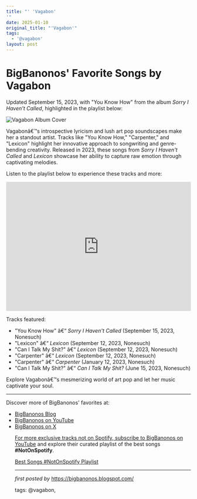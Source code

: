 ```yaml
---
title: "' 'Vagabon'
'"
date: 2025-01-10
original_title: "'Vagabon'"
tags:
  - '@vagabon'
layout: post
---
```

<div class="post-title"> <h1>BigBanonos' Favorite Songs by Vagabon</h1>
</div>
<p>Updated September 15, 2023, with "You Know How" from the album <i>Sorry I Haven't Called</i>, highlighted in the playlist below:</p>
<div class="post-image"> <img src="https://thefader-res.cloudinary.com/private_images/w_760,c_limit,f_auto,q_auto:best/Vagabon_-_By_Tonje_Thilesen_nptsnb/vagabon-every-woman-video-new-album-2019.jpg" alt="Vagabon Album Cover">
</div>
<p>Vagabonâ€™s introspective lyricism and lush art pop soundscapes make her a standout artist. Tracks like "You Know How," "Carpenter," and "Lexicon" highlight her innovative approach to songwriting and genre-bending creativity. Released in 2023, these songs from <i>Sorry I Haven't Called</i> and <i>Lexicon</i> showcase her ability to capture raw emotion through captivating melodies.</p>
<p>Listen to the playlist below to experience these tracks and more:</p>
<div class="spotify-embed"> <iframe src="https://open.spotify.com/embed/playlist/7L7ingmlavOCQik9jQbaHj?utm_source=generator" width="100%" height="352" frameBorder="0" allowfullscreen="" allow="autoplay; clipboard-write; encrypted-media; fullscreen; picture-in-picture" loading="lazy"></iframe>
</div>
<p>Tracks featured:</p>
<ul> <li>"You Know How" â€“ <i>Sorry I Haven't Called</i> (September 15, 2023, Nonesuch)</li> <li>"Lexicon" â€“ <i>Lexicon</i> (September 12, 2023, Nonesuch)</li> <li>"Can I Talk My Shit?" â€“ <i>Lexicon</i> (September 12, 2023, Nonesuch)</li> <li>"Carpenter" â€“ <i>Lexicon</i> (September 12, 2023, Nonesuch)</li> <li>"Carpenter" â€“ <i>Carpenter</i> (January 12, 2023, Nonesuch)</li> <li>"Can I Talk My Shit?" â€“ <i>Can I Talk My Shit?</i> (June 15, 2023, Nonesuch)</li>
</ul>
<p>Explore Vagabonâ€™s mesmerizing world of art pop and let her music captivate your soul.</p>
<hr>
<div class="post-footer"> <p>Discover more of BigBanonos' favorites at:</p> <ul> <li><a href="https://bigbanonos.blogspot.com/" target="_blank">BigBanonos Blog</a></li> <li><a href="https://www.youtube.com/@BigBanonos" target="_blank">BigBanonos on YouTube</a></li> <li><a href="https://x.com/bigbanonos" target="_blank">BigBanonos on X


<!--Subscribe and Playlist Links-->
<div>
    <p>For more exclusive tracks not on Spotify, subscribe to <a href="https://www.youtube.com/@BigBanonos" target="_blank">BigBanonos on YouTube</a> and explore their curated playlist of the best songs <strong>#NotOnSpotify</strong>.</p>
    <p><a href="https://www.youtube.com/playlist?list=PLtuNtuTatqI0kFahUCbtbfenC_ET5O_tr" target="_blank">Best Songs #NotOnSpotify Playlist<br /></a></p></div>

<hr />

<p><em>first posted by</em> <a href="https://bigbanonos.blogspot.com/" rel="noopener" target="_new">https://bigbanonos.blogspot.com/</a></p>

<p>tags: @vagabon,</p>
